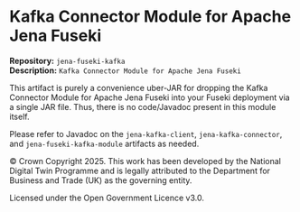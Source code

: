 # Kafka Connector Module for Apache Jena Fuseki

**Repository:** `jena-fuseki-kafka`  
**Description:** `Kafka Connector Module for Apache Jena Fuseki`
<!-- SPDX-License-Identifier: Apache-2.0 AND OGL-UK-3.0 -->

This artifact is purely a convenience uber-JAR for dropping the Kafka Connector Module for Apache Jena Fuseki into your
Fuseki deployment via a single JAR file.  Thus, there is no code/Javadoc present in this module itself.

Please refer to Javadoc on the `jena-kafka-client`, `jena-kafka-connector`, and `jena-fuseki-kafka-module` artifacts 
as needed.

© Crown Copyright 2025. This work has been developed by the National Digital Twin Programme and is legally attributed to the Department for Business and Trade (UK) as the
governing entity.

Licensed under the Open Government Licence v3.0.
